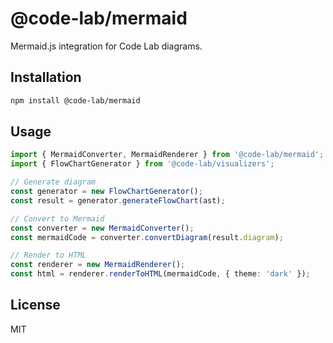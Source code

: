 # @code-lab/mermaid

Mermaid.js integration for Code Lab diagrams.

## Installation

```bash
npm install @code-lab/mermaid
```

## Usage

```typescript
import { MermaidConverter, MermaidRenderer } from '@code-lab/mermaid';
import { FlowChartGenerator } from '@code-lab/visualizers';

// Generate diagram
const generator = new FlowChartGenerator();
const result = generator.generateFlowChart(ast);

// Convert to Mermaid
const converter = new MermaidConverter();
const mermaidCode = converter.convertDiagram(result.diagram);

// Render to HTML
const renderer = new MermaidRenderer();
const html = renderer.renderToHTML(mermaidCode, { theme: 'dark' });
```

## License

MIT


